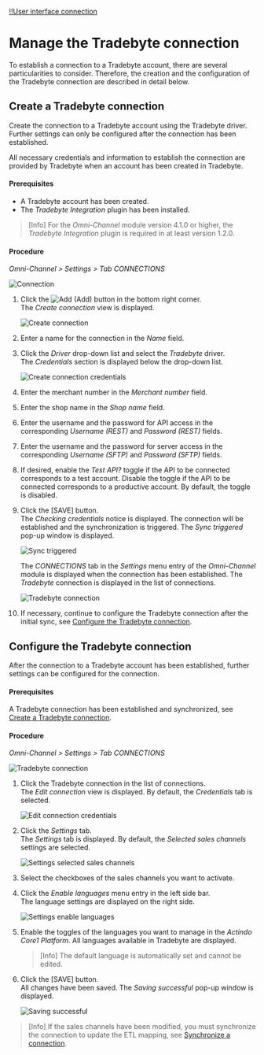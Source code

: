 [!!User interface connection](../UserInterface/01_Connections.md)

# Manage the Tradebyte connection

To establish a connection to a Tradebyte account, there are several particularities to consider. Therefore, the creation and the configuration of the Tradebyte connection are described in detail below.


## Create a Tradebyte connection

Create the connection to a Tradebyte account using the Tradebyte driver. Further settings can only be configured after the connection has been established.

All necessary credentials and information to establish the connection are provided by Tradebyte when an account has been created in Tradebyte.

#### Prerequisites

- A Tradebyte account has been created.
- The *Tradebyte Integration* plugin has been installed.

> [Info] For the *Omni-Channel* module version 4.1.0 or higher, the *Tradebyte Integration* plugin is required in at least version 1.2.0.

#### Procedure

*Omni-Channel > Settings > Tab CONNECTIONS*

![Connection](../../Assets/Screenshots/Channels/Settings/Connections/Connection.png "[Connection]")

1. Click the ![Add](../../Assets/Icons/Plus01.png "[Add]") (Add) button in the bottom right corner.    
    The *Create connection* view is displayed.

    ![Create connection](../../Assets/Screenshots/Channels/Settings/Connections/CreateConnection.png "[Create connection]")

2. Enter a name for the connection in the *Name* field.

3. Click the *Driver* drop-down list and select the *Tradebyte* driver.  
    The *Credentials* section is displayed below the drop-down list.

    ![Create connection credentials](../../Assets/Screenshots/Channels/Settings/Connections/Tradebyte/CreateConnectionCredentials.png "[Create connection credentials]")

4. Enter the merchant number in the *Merchant number* field.

5. Enter the shop name in the *Shop name* field.

6. Enter the username and the password for API access in the corresponding *Username (REST)* and *Password (REST)* fields.

7. Enter the username and the password for server access in the corresponding *Username (SFTP)* and *Password (SFTP)* fields.

8. If desired, enable the *Test API?* toggle if the API to be connected corresponds to a test account. Disable the toggle if the API to be connected corresponds to a productive account. By default, the toggle is disabled.

9. Click the [SAVE] button.  
    The *Checking credentials* notice is displayed. The connection will be established and the synchronization is triggered. The *Sync triggered* pop-up window is displayed.  

    ![Sync triggered](../../Assets/Screenshots/Channels/Settings/Connections/SyncTriggered.png "[Sync triggered]")

    The *CONNECTIONS* tab in the *Settings* menu entry of the *Omni-Channel* module is displayed when the connection has been established. The *Tradebyte* connection is displayed in the list of connections.

    ![Tradebyte connection](../../Assets/Screenshots/Channels/Settings/Connections/Tradebyte/Connections.png "[Tradebyte connection]")	

10. If necessary, continue to configure the Tradebyte connection after the initial sync, see [Configure the Tradebyte connection](#configure-the-Tradebyte-connection).


## Configure the Tradebyte connection   

After the connection to a Tradebyte account has been established, further settings can be configured for the connection.

#### Prerequisites

A Tradebyte connection has been established and synchronized, see [Create a Tradebyte connection](#create-a-tradebyte-connection).

#### Procedure

*Omni-Channel > Settings > Tab CONNECTIONS*

![Tradebyte connection](../../Assets/Screenshots/Channels/Settings/Connections/Tradebyte/Connections.png "[Tradebyte connection]")

1. Click the Tradebyte connection in the list of connections.   
    The *Edit connection* view is displayed. By default, the *Credentials* tab is selected.

    ![Edit connection credentials](../../Assets/Screenshots/Channels/Settings/Connections/Tradebyte/EditConnectionCredentials.png "[Edit connection credentials]")

2. Click the *Settings* tab.   
    The *Settings* tab is displayed. By default, the *Selected sales channels* settings are selected. 

    ![Settings selected sales channels](../../Assets/Screenshots/Channels/Settings/Connections/Tradebyte/EditConnectionSettings_SelectedSalesChannels.png "[Settings selected sales channels]")

3. Select the checkboxes of the sales channels you want to activate.  

4. Click the *Enable languages* menu entry in the left side bar.  
    The language settings are displayed on the right side. 

    ![Settings enable languages](../../Assets/Screenshots/Channels/Settings/Connections/Tradebyte/EditConnectionSettings_EnableLanguages.png "[Settings enable languages]")

5. Enable the toggles of the languages you want to manage in the *Actindo Core1 Platform*. All languages available in Tradebyte are displayed.

    > [Info] The default language is automatically set and cannot be edited.

6. Click the [SAVE] button.  
    All changes have been saved. The *Saving successful* pop-up window is displayed.

    ![Saving successful](../../Assets/Screenshots/Channels/Settings/Connections/SavingSuccessful.png "[Saving successful]")

> [Info] If the sales channels have been modified, you must synchronize the connection to update the ETL mapping, see [Synchronize a connection](../../Channels/Integration/01_ManageConnections.md#synchronize-a-connection).
